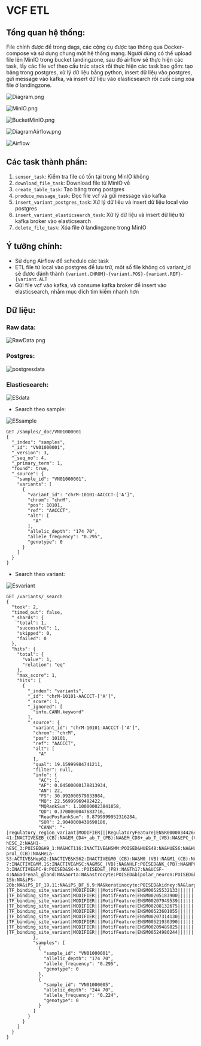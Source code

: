 # VCF ETL
## Tổng quan hệ thống:
File chính được để trong dags, các cộng cụ được tạo thông qua Docker-compose và sử dụng chung một hệ thống mạng. Người dùng có thể upload file lên MinIO trong bucket landingzone, sau đó airflow sẽ thực hiện các task, lấy các
file vcf theo cấu trúc stack rồi thực hiện các task bao gồm: tạo bảng trong postgres, xử lý dữ liệu bằng python, insert dữ liệu vào postgres, gửi message vào kafka, 
và insert dữ liệu vào elasticsearch rồi cuối cùng xóa file ở landingzone.

![Diagram.png](img/Diagram.png)

![MinIO.png](img/MinIO.png)

![BucketMinIO.png](img/BucketMinIO.png)

![DiagramAirflow.png](img/DiagramAirflow.png)

![Airflow](img/Airflow.png)

## Các task thành phần:
1. `sensor_task`: Kiểm tra file có tồn tại trong MinIO không
2. `download_file_task`: Download file từ MinIO về 
3. `create_table_task`: Tạo bảng trong postgres 
4. `produce_message_task`: Đọc file vcf và gửi message vào kafka
5. `insert_variant_postgres_task`: Xử lý dữ liêu và insert dữ liệu local vào postgres
6. `insert_variant_elasticsearch_task`: Xử lý dữ liệu và insert dữ liệu từ kafka broker vào elasticsearch
7. `delete_file_task`: Xóa file ở landingzone trong MinIO

## Ý tưởng chính:
- Sử dụng Airflow để schedule các task
- ETL file từ local vào postgres để lưu trữ, một số file không có variant_id sẽ đươc đánh thành `{variant.CHROM}-{variant.POS}-{variant.REF}-{variant.ALT`
- Gửi file vcf vào kafka, và consume kafka broker để insert vào elasticsearch, nhằm mục đích tìm kiếm nhanh hơn

## Dữ liệu:
### Raw data:
![RawData.png](img/RawData.png)
### Postgres:
![postgresdata](img/postgresdata.png)
### Elasticsearch:
![ESdata](img/ESdata.png)
- Search theo sample:

![ESsample](img/ESsample.png)

```angular2html
GET /samples/_doc/VN01000001
{
  "_index": "samples",
  "_id": "VN01000001",
  "_version": 3,
  "_seq_no": 4,
  "_primary_term": 1,
  "found": true,
  "_source": {
    "sample_id": "VN01000001",
    "variants": [
      {
        "variant_id": "chrM-10101-AACCCT-['A']",
        "chrom": "chrM",
        "pos": 10101,
        "ref": "AACCCT",
        "alt": [
          "A"
        ],
        "allelic_depth": "174 70",
        "allele_frequency": "0.295",
        "genotype": 0
      }
    ]
  }
}
```

- Search theo variant:

![Esvariant](img/Esvariant.png)

```angular2html
GET /variants/_search
{
  "took": 2,
  "timed_out": false,
  "_shards": {
    "total": 1,
    "successful": 1,
    "skipped": 0,
    "failed": 0
  },
  "hits": {
    "total": {
      "value": 1,
      "relation": "eq"
    },
    "max_score": 1,
    "hits": [
      {
        "_index": "variants",
        "_id": "chrM-10101-AACCCT-['A']",
        "_score": 1,
        "_ignored": [
          "info.CANN.keyword"
        ],
        "_source": {
          "variant_id": "chrM-10101-AACCCT-['A']",
          "chrom": "chrM",
          "pos": 10101,
          "ref": "AACCCT",
          "alt": [
            "A"
          ],
          "qual": 19.15999984741211,
          "filter": null,
          "info": {
            "AC": 1,
            "AF": 0.04500000178813934,
            "AN": 22,
            "FS": 30.992000579833984,
            "MQ": 22.56999969482422,
            "MQRankSum": 1.100000023841858,
            "QD": 0.3700000047683716,
            "ReadPosRankSum": 0.8799999952316284,
            "SOR": 2.9040000438690186,
            "CANN": "-|regulatory_region_variant|MODIFIER|||RegulatoryFeature|ENSR00000344264|CTCF_binding_site||||||||||rs1462685959|1||||deletion|||||||||||||chr1:g.10111_10115del|||||||||||||A549:POISED&A673:INACTIVE&B:POISED&B_(PB):NA&CD14+_monocyte_(PB):NA&CD14+_monocyte_1:INACTIVE&CD4+_CD25+_ab_Treg_(PB):NA&CD4+_ab_T:NA&CD4+_ab_T_(PB)_1:NA&CD4+_ab_T_(PB)_2:NA&CD4+_ab_T_(Th):NA&CD4+_ab_T_(VB):NA&CD8+_ab_T_(CB):NA&CD8+_ab_T_(PB):NA&CMP_CD4+_1:NA&CMP_CD4+_2:NA&CMP_CD4+_3:NA&CM_CD4+_ab_T_(VB):NA&DND-41:INACTIVE&EB_(CB):NA&EM_CD4+_ab_T_(PB):NA&EM_CD8+_ab_T_(VB):NA&EPC_(VB):NA&GM12878:POISED&H1-hESC_2:NA&H1-hESC_3:POISED&H9_1:NA&HCT116:INACTIVE&HSMM:POISED&HUES48:NA&HUES6:NA&HUES64:NA&HUVEC:ACTIVE&HUVEC-prol_(CB):NA&HeLa-S3:ACTIVE&HepG2:INACTIVE&K562:INACTIVE&M0_(CB):NA&M0_(VB):NA&M1_(CB):NA&M1_(VB):NA&M2_(CB):NA&M2_(VB):NA&MCF-7:INACTIVE&MM.1S:INACTIVE&MSC:NA&MSC_(VB):NA&NHLF:POISED&NK_(PB):NA&NPC_1:NA&NPC_2:NA&NPC_3:NA&PC-3:INACTIVE&PC-9:POISED&SK-N.:POISED&T_(PB):NA&Th17:NA&UCSF-4:NA&adrenal_gland:NA&aorta:NA&astrocyte:POISED&bipolar_neuron:POISED&brain_1:NA&cardiac_muscle:POISED&dermal_fibroblast:INACTIVE&endodermal:NA&eosinophil_(VB):NA&esophagus:NA&foreskin_fibroblast_2:NA&foreskin_keratinocyte_1:NA&foreskin_keratinocyte_2:NA&foreskin_melanocyte_1:NA&foreskin_melanocyte_2:NA&germinal_matrix:NA&heart:NA&hepatocyte:NA&iPS-15b:NA&iPS-20b:NA&iPS_DF_19.11:NA&iPS_DF_6.9:NA&keratinocyte:POISED&kidney:NA&large_intestine:NA&left_ventricle:NA&leg_muscle:NA&lung_1:NA&lung_2:NA&mammary_epithelial_1:ACTIVE&mammary_epithelial_2:NA&mammary_myoepithelial:NA&monocyte_(CB):NA&monocyte_(VB):NA&mononuclear_(PB):NA&myotube:INACTIVE&naive_B_(VB):NA&neuron:NA&neurosphere_(C):NA&neurosphere_(GE):NA&neutro_myelocyte:NA&neutrophil_(CB):NA&neutrophil_(VB):NA&osteoblast:INACTIVE&ovary:NA&pancreas:NA&placenta:NA&psoas_muscle:NA&right_atrium:NA&right_ventricle:NA&sigmoid_colon:NA&small_intestine_1:NA&small_intestine_2:NA&spleen:NA&stomach_1:NA&stomach_2:NA&thymus_1:NA&thymus_2:NA&trophoblast:NA&trunk_muscle:NA,-|TF_binding_site_variant|MODIFIER|||MotifFeature|ENSM00525532133|||||||||||rs1462685959|1||1||deletion|||||||||||||chr1:g.10111_10115del|||||||||ENSM00525532133|7|N||,-|TF_binding_site_variant|MODIFIER|||MotifFeature|ENSM00205183900|||||||||||rs1462685959|1||1||deletion|||||||||||||chr1:g.10111_10115del|||||||||ENSM00205183900|9|N||,-|TF_binding_site_variant|MODIFIER|||MotifFeature|ENSM00207949539|||||||||||rs1462685959|1||1||deletion|||||||||||||chr1:g.10111_10115del|||||||||ENSM00207949539|15|N||,-|TF_binding_site_variant|MODIFIER|||MotifFeature|ENSM00208132675|||||||||||rs1462685959|1||1||deletion|||||||||||||chr1:g.10111_10115del|||||||||ENSM00208132675|9|N||,-|TF_binding_site_variant|MODIFIER|||MotifFeature|ENSM00523601055|||||||||||rs1462685959|1||1||deletion|||||||||||||chr1:g.10111_10115del|||||||||ENSM00523601055|6|N||,-|TF_binding_site_variant|MODIFIER|||MotifFeature|ENSM00207314130|||||||||||rs1462685959|1||1||deletion|||||||||||||chr1:g.10111_10115del|||||||||ENSM00207314130|14|N||,-|TF_binding_site_variant|MODIFIER|||MotifFeature|ENSM00521930390|||||||||||rs1462685959|1||-1||deletion|||||||||||||chr1:g.10111_10115del|||||||||ENSM00521930390|10|N||,-|TF_binding_site_variant|MODIFIER|||MotifFeature|ENSM00209489825|||||||||||rs1462685959|1||-1||deletion|||||||||||||chr1:g.10111_10115del|||||||||ENSM00209489825|10|N||,-|TF_binding_site_variant|MODIFIER|||MotifFeature|ENSM00524980244|||||||||||rs1462685959|1||1||deletion|||||||||||||chr1:g.10111_10115del|||||||||ENSM00524980244|11|N||"
          },
          "samples": [
            {
              "sample_id": "VN01000001",
              "allelic_depth": "174 70",
              "allele_frequency": "0.295",
              "genotype": 0
            },
            {
              "sample_id": "VN01000005",
              "allelic_depth": "244 70",
              "allele_frequency": "0.224",
              "genotype": 0
            }
          ]
        }
      }
    ]
  }
}

```
